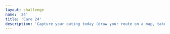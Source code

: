 ```yaml
---
layout: challenge
name: '24'
title: 'Care 24'
description: 'Capture your outing today (draw your route on a map, take a picture, get creative).'
---
```

